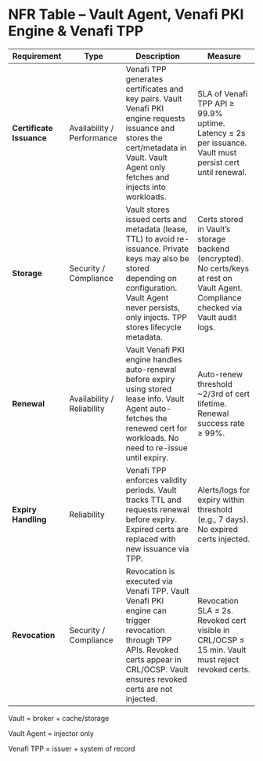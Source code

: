 # NFR Table – Vault Agent, Venafi PKI Engine & Venafi TPP

| Requirement            | Type                     | Description                                                                                                                                   | Measure                                                                 |
|------------------------|--------------------------|-----------------------------------------------------------------------------------------------------------------------------------------------|------------------------------------------------------------------------|
| **Certificate Issuance** | Availability / Performance | Venafi TPP generates certificates and key pairs. Vault Venafi PKI engine requests issuance and stores the cert/metadata in Vault. Vault Agent only fetches and injects into workloads. | SLA of Venafi TPP API ≥ 99.9% uptime. Latency ≤ 2s per issuance. Vault must persist cert until renewal. |
| **Storage**            | Security / Compliance    | Vault stores issued certs and metadata (lease, TTL) to avoid re-issuance. Private keys may also be stored depending on configuration. Vault Agent never persists, only injects. TPP stores lifecycle metadata. | Certs stored in Vault’s storage backend (encrypted). No certs/keys at rest on Vault Agent. Compliance checked via Vault audit logs. |
| **Renewal**            | Availability / Reliability | Vault Venafi PKI engine handles auto-renewal before expiry using stored lease info. Vault Agent auto-fetches the renewed cert for workloads. No need to re-issue until expiry. | Auto-renew threshold ~2/3rd of cert lifetime. Renewal success rate ≥ 99%. |
| **Expiry Handling**    | Reliability              | Venafi TPP enforces validity periods. Vault tracks TTL and requests renewal before expiry. Expired certs are replaced with new issuance via TPP. | Alerts/logs for expiry within threshold (e.g., 7 days). No expired certs injected. |
| **Revocation**         | Security / Compliance    | Revocation is executed via Venafi TPP. Vault Venafi PKI engine can trigger revocation through TPP APIs. Revoked certs appear in CRL/OCSP. Vault ensures revoked certs are not injected. | Revocation SLA ≤ 2s. Revoked cert visible in CRL/OCSP ≤ 15 min. Vault must reject revoked certs. |


Vault = broker + cache/storage

Vault Agent = injector only

Venafi TPP = issuer + system of record
